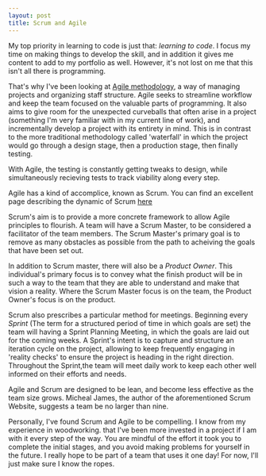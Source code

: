 ```yaml
---
layout: post
title: Scrum and Agile
---
```


My top priority in learning to code is just that: *learning to code*. I focus my time on making things to develop the skill, and in addition it gives me content to add to my portfolio as well. However, it's not lost on me that this isn't all there is programming.

That's why I've been looking at [Agile methodology](https://en.wikipedia.org/wiki/Agile_software_development), a way of managing projects and organizing staff structure. Agile seeks to streamline workflow and keep the team focused on the valuable parts of programming. It also aims to give room for the unexpected curveballs that often arise in a project (something I'm very familiar with in my current line of work), and incrementally develop a project with its entirety in mind. This is in contrast to the more traditional methodology called 'waterfall' in which the project would go through a design stage, then a production stage, then finally testing.

With Agile, the testing is constantly getting tweaks to design, while simultaneously recieving tests to track viability along every step.

Agile has a kind of accomplice, known as Scrum. You can find an excellent page describing the dynamic of Scrum [here](https://www.scrummethodology.com)

Scrum's aim is to provide a more concrete framework to allow Agile principles to flourish. A team will have a Scrum Master, to be considered a facilitator of the team members. The Scrum Master's primary goal is to remove as many obstacles as possible from the path to acheiving the goals that have been set out. 

In addition to Scrum master, there will also be a *Product Owner*. This individual's primary focus is to convey what the finish product will be in such a way to the team that they are able to understand and make that vision a reality. Where the Scrum Master focus is on the team, the Product Owner's focus is on the product.

Scrum also prescribes a particular method for meetings. Beginning every *Sprint* (The term for a structured period of time in which goals are set) the team will having a Sprint Planning Meeting, in which the goals are laid out for the coming weeks. A Sprint's intent is to capture and structure an iteration cycle on the project, allowing to keep frequently engaging in 'reality checks' to ensure the project is heading in the right direction. Throughout the Sprint,the team will meet daily work to keep each other well informed on their efforts and needs.

Agile and Scrum are designed to be lean, and become less effective as the team size grows. Micheal James, the author of the aforementioned Scrum Website, suggests a team be no larger than nine.

Personally, I've found Scrum and Agile to be compelling. I know from my experience in woodworking. that I've been more invested in a project if I am with it every step of the way. You are mindful of the effort it took you to complete the initial stages, and you avoid making problems for yourself in the future. I really hope to be part of a team that uses it one day! For now, I'll just make sure I know the ropes.
